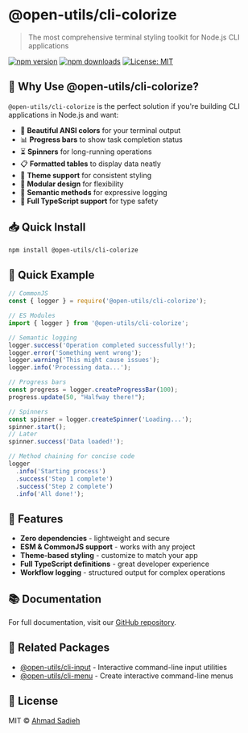 # @open-utils/cli-colorize

> The most comprehensive terminal styling toolkit for Node.js CLI applications

[![npm version](https://img.shields.io/npm/v/@open-utils/cli-colorize.svg)](https://www.npmjs.com/package/@open-utils/cli-colorize)
[![npm downloads](https://img.shields.io/npm/dm/@open-utils/cli-colorize.svg)](https://www.npmjs.com/package/@open-utils/cli-colorize)
[![License: MIT](https://img.shields.io/badge/License-MIT-yellow.svg)](https://opensource.org/licenses/MIT)

## 📢 Why Use @open-utils/cli-colorize?

`@open-utils/cli-colorize` is the perfect solution if you're building CLI applications in Node.js and want:

- 🌈 **Beautiful ANSI colors** for your terminal output
- 📊 **Progress bars** to show task completion status
- ⏳ **Spinners** for long-running operations 
- 📋 **Formatted tables** to display data neatly
- 🎨 **Theme support** for consistent styling
- 🧩 **Modular design** for flexibility
- 📝 **Semantic methods** for expressive logging
- 🧪 **Full TypeScript support** for type safety

## 📥 Quick Install

```bash
npm install @open-utils/cli-colorize
```

## 🚀 Quick Example

```javascript
// CommonJS
const { logger } = require('@open-utils/cli-colorize');

// ES Modules
import { logger } from '@open-utils/cli-colorize';

// Semantic logging
logger.success('Operation completed successfully!');
logger.error('Something went wrong');
logger.warning('This might cause issues');
logger.info('Processing data...');

// Progress bars
const progress = logger.createProgressBar(100);
progress.update(50, "Halfway there!");

// Spinners
const spinner = logger.createSpinner('Loading...');
spinner.start();
// Later
spinner.success('Data loaded!');

// Method chaining for concise code
logger
  .info('Starting process')
  .success('Step 1 complete')
  .success('Step 2 complete')
  .info('All done!');
```

## 🌟 Features

- **Zero dependencies** - lightweight and secure
- **ESM & CommonJS support** - works with any project
- **Theme-based styling** - customize to match your app
- **Full TypeScript definitions** - great developer experience
- **Workflow logging** - structured output for complex operations

## 📚 Documentation

For full documentation, visit our [GitHub repository](https://github.com/saadyehahmmad/open-utils-cli-colorize#readme).

## 📱 Related Packages

- [@open-utils/cli-input](https://www.npmjs.com/package/@open-utils/cli-input) - Interactive command-line input utilities
- [@open-utils/cli-menu](https://www.npmjs.com/package/@open-utils/cli-menu) - Create interactive command-line menus

## 📄 License

MIT © [Ahmad Sadieh](https://github.com/saadyehahmmad) 